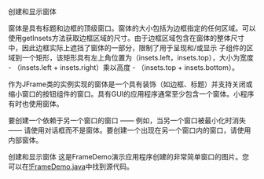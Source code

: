 创建和显示窗体

窗体是具有标题和边框的顶级窗口。窗体的大小包括为边框指定的任何区域。可以使用getInsets方法获取边框区域的尺寸。由于边框区域包含在窗体的整体尺寸中，因此边框实际上遮挡了窗体的一部分，限制了用于呈现和/或显示
子组件的区域到一个矩形，该矩形具有左上角位置为（insets.left，insets.top），大小为宽度 - （insets.left + insets.right）乘以高度 - （insets.top + insets.bottom）。

作为JFrame类的实例实现的窗体是一个具有装饰（如边框、标题）并支持关闭或缩小窗口的按钮组件的窗口。具有GUI的应用程序通常至少包含一个窗体。小程序有时也使用窗体。

要创建一个依赖于另一个窗口的窗口 —— 例如，当另一个窗口被最小化时消失 —— 请使用对话框而不是窗体。要创建一个出现在另一个窗口内的窗口，请使用内部窗体。

创建和显示窗体
这是FrameDemo演示应用程序创建的非常简单窗口的图片。您可以在[!FrameDemo.java](../source/FrameDemo.java)中找到源代码。
